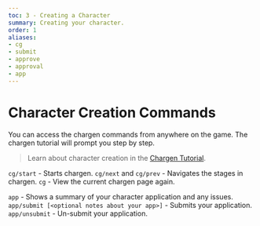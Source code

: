 ```yaml
---
toc: 3 - Creating a Character
summary: Creating your character.
order: 1
aliases:
- cg
- submit
- approve
- approval
- app
---
```

# Character Creation Commands
 
You can access the chargen commands from anywhere on the game.  The chargen tutorial will prompt you step by step.

> Learn about character creation in the [Chargen Tutorial](/help/chargen_tutorial).

`cg/start` - Starts chargen.
`cg/next` and `cg/prev` - Navigates the stages in chargen.
`cg` - View the current chargen page again.

`app` - Shows a summary of your character application and any issues.
`app/submit [<optional notes about your app>]` - Submits your application.
`app/unsubmit` - Un-submit your application.
